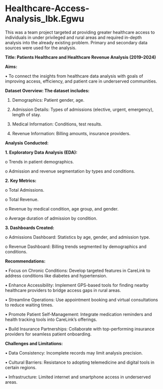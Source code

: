 # Healthcare-Access-Analysis_Ibk.Egwu
This was a team project targeted at providing greater healthcare access to individuals in under privileged and rural areas and required in-depth analysis into the already existing problem. Primary and secondary data sources were used for the analysis.

**Title: Patients Healthcare and Healthcare Revenue Analysis (2019–2024)**

**Aims:**

•	To connect the insights from healthcare data analysis with goals of improving access, efficiency, and patient care in underserved communities.


**Dataset Overview: The dataset includes:**

1.	Demographics: Patient gender, age.

2.	Admission Details: Types of admissions (elective, urgent, emergency), length of stay.

3.	Medical Information: Conditions, test results.

4.	Revenue Information: Billing amounts, insurance providers.


**Analysis Conducted:**


**1.	Exploratory Data Analysis (EDA):**

o	Trends in patient demographics.

o	Admission and revenue segmentation by types and conditions.


**2.	Key Metrics:**

o	Total Admissions.

o	Total Revenue.

o	Revenue by medical condition, age group, and gender.

o	Average duration of admission by condition.


**3.	Dashboards Created:**

o	Admissions Dashboard: Statistics by age, gender, and admission type.

o	Revenue Dashboard: Billing trends segmented by demographics and conditions.


**Recommendations:**

•	Focus on Chronic Conditions: Develop targeted features in CareLink to address conditions like diabetes and hypertension.

•	Enhance Accessibility: Implement GPS-based tools for finding nearby healthcare providers to bridge access gaps in rural areas.

•	Streamline Operations: Use appointment booking and virtual consultations to reduce waiting times.

•	Promote Patient Self-Management: Integrate medication reminders and health tracking tools into CareLink’s offerings.

•	Build Insurance Partnerships: Collaborate with top-performing insurance providers for seamless patient onboarding.


**Challenges and Limitations:**

•	Data Consistency: Incomplete records may limit analysis precision.

•	Cultural Barriers: Resistance to adopting telemedicine and digital tools in certain regions.

•	Infrastructure: Limited internet and smartphone access in underserved areas.

